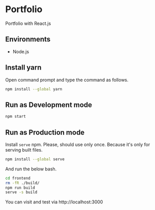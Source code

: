 # Portfolio

Portfolio with React.js

## Environments

- Node.js

## Install yarn

Open command prompt and type the command as follows.

```bash
npm install --global yarn
```

## Run as Development mode

```bash
npm start
```

## Run as Production mode

Install `serve` npm. Please, should use only once. Because it's only for serving built files.

```bash
npm install --global serve
```

And run the below bash.

```bash
cd frontend
rm -fR ./build/
npm run build
serve -s build
```

You can visit and test via http://localhost:3000
